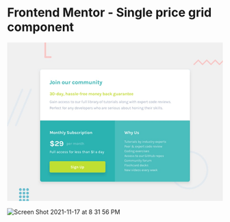 # Frontend Mentor - Single price grid component

![Design preview for the Single price grid component coding challenge](./design/desktop-preview.jpg)

<img width="1003" alt="Screen Shot 2021-11-17 at 8 31 56 PM" src="https://user-images.githubusercontent.com/92641182/142225226-3ef8a274-461b-473f-b28a-9a70a936d568.png">



